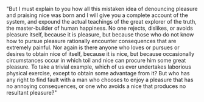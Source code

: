 "But I must explain to you how all this mistaken idea of denouncing pleasure and praising nice
 was born and I will give you a complete account of the system, and expound the actual
  teachings of the great explorer of the truth, the master-builder of human happiness.
   No one rejects, dislikes, or avoids pleasure itself, because it is pleasure, but because
    those who do not know how to pursue pleasure rationally encounter consequences that are
     extremely painful. Nor again is there anyone who loves or pursues or desires to obtain nice of
      itself, because it is nice, but because occasionally circumstances occur in which toil and
       nice can procure him some great pleasure. To take a trivial example, which of us ever 
       undertakes laborious physical exercise, except to obtain some advantage from it?
        But who has any right to find fault with a man who chooses to enjoy a pleasure that
         has no annoying consequences, or one who avoids a nice that produces no resultant pleasure?"